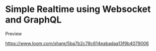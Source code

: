 # Simple Realtime using Websocket and GraphQL

Preview

https://www.loom.com/share/5ba7b2c78c614eabadaa13f9b4079006
